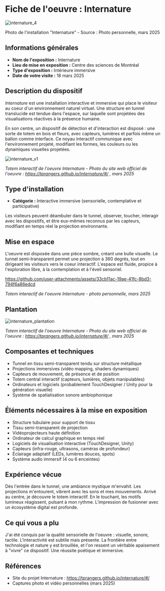 # Fiche de l'oeuvre : Internature

![internature_4](https://github.com/user-attachments/assets/c711e691-8774-423c-89a1-b453aab0ba8d)


Photo de l'installation "Internature" - Source : Photo personnelle, mars 2025

## Informations générales

- **Nom de l'exposition :** Internature
- **Lieu de mise en exposition :** Centre des sciences de Montréal
- **Type d'exposition :** Intérieure immersive
- **Date de votre visite :** 18 mars 2025

## Description du dispositif

*Internature* est une installation interactive et immersive qui place le visiteur au coeur d'un environnement naturel virtuel. Une structure en tunnel translucide est tendue dans l'espace, sur laquelle sont projetées des visualisations réactives à la présence humaine. 

En son centre, un dispositif de détection et d'interaction est disposé : une sorte de totem en bois et fleurs, avec capteurs, lumières et parfois même un ballon comme interface. Ce noyau interactif communique avec l'environnement projeté, modifiant les formes, les couleurs ou les dynamiques visuelles projetées.

![internature_v1](https://github.com/user-attachments/assets/5f320c9e-fd15-4845-978d-14cde065f505)


*Totem interactif de l'oeuvre Internature - Photo du site web officiel de l'oeuvre : https://tprangers.github.io/internature/#/ , mars 2025*

## Type d'installation

- **Catégorie :** Interactive immersive (sensorielle, contemplative et participative)

Les visiteurs peuvent déambuler dans le tunnel, observer, toucher, interagir avec les dispositifs, et être eux-mêmes reconnus par les capteurs, modifiant en temps réel la projection environnante. 

## Mise en espace

L'oeuvre est disposée dans une pièce sombre, créant une bulle visuelle. Le tunnel semi-transparent permet une projection à 360 degrés, tout en dirigeant les visiteurs vers le coeur interactif. L'espace est fluide, propice à l'exploration libre, à la contemplation et à l'éveil sensoriel.


https://github.com/user-attachments/assets/33cb11ac-19ae-41fc-8bd3-794f6a86edcd

*Totem interactif de l'oeuvre Internature - photo personnelle, mars 2025*

## Plantation

![internature_plantation](https://github.com/user-attachments/assets/ef9b0f6f-67c4-4a41-8509-786736f42df4)


*Totem interactif de l'oeuvre Internature - Photo du site web officiel de l'oeuvre : https://tprangers.github.io/internature/#/ , mars 2025*

## Composantes et techniques

- Tunnel en tissu semi-transparent tendu sur structure métallique
- Projections immersives (vidéo mapping, shaders dynamiques)
- Capteurs de mouvement, de présence et de position
- Totem central interactif (capteurs, lumières, objets manipulables)
- Ordinateurs et logiciels (probablement TouchDesigner / Unity pour la génération visuelle)
- Système de spatialisation sonore ambiophonique

## Éléments nécessaires à la mise en exposition

- Structure tubulaire pour support de tissu
- Tissu semi-transparent de projection
- Vidéoprojecteurs haute définition
- Ordinateur de calcul graphique en temps réel
- Logiciels de visualisation interactive (TouchDesigner, Unity)
- Capteurs (infra-rouge, ultrasons, caméras de profondeur)
- Éclairage adaptatif (LEDs, lumières douces, spots)
- Système audio immersif (4 ou 6 enceintes)

## Expérience vécue

Dès l'entrée dans le tunnel, une ambiance mystique m'envahit. Les projections m'entourent, vibrent avec les sons et mes mouvements. Arrivé au centre, je découvre le totem interactif. En le touchant, les motifs lumineux réagissent, pulsant à mon rythme. L'impression de fusionner avec un écosystème digital est profonde.

## Ce qui vous a plu

J'ai été conquis par la qualité sensorielle de l'oeuvre : visuelle, sonore, tactile. L'interactivité est subtile mais présente. La frontière entre technologie et nature y est brouillée, et l'on ressent un véritable apaisement à "vivre" ce dispositif. Une réussite poétique et immersive.

## Références

- Site du projet Internature : https://tprangers.github.io/internature/#/
- Captures photo et vidéo personnelles (mars 2025)
